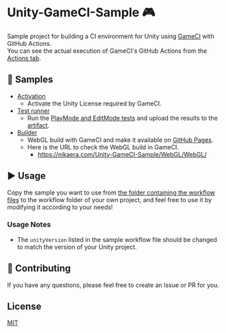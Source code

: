 # Unity-GameCI-Sample 🎮
Sample project for building a CI environment for Unity using [GameCI](https://game.ci/) with GitHub Actions.  
You can see the actual execution of GameCI's GitHub Actions from the [Actions tab](https://github.com/nikaera/Unity-GameCI-Sample/actions).

## 🧪 Samples 

* [Activation](https://github.com/nikaera/Unity-GameCI-Sample/blob/main/.github/workflows/activation.yml)
  * Activate the Unity License required by GameCI.
* [Test runner](https://github.com/nikaera/Unity-GameCI-Sample/blob/main/.github/workflows/test.yml)
  * Run the [PlayMode and EditMode tests](https://docs.unity3d.com/Packages/com.unity.test-framework@1.1/manual/index.html) and upload the results to the [artifact](https://docs.github.com/en/actions/guides/storing-workflow-data-as-artifacts).
* [Builder](https://github.com/nikaera/Unity-GameCI-Sample/blob/main/.github/workflows/webgl_build.yml)
  * WebGL build with GameCI and make it available on [GitHub Pages](https://docs.github.com/en/pages/getting-started-with-github-pages/about-github-pages).
  * Here is the URL to check the WebGL build in GameCI.
    * https://nikaera.com/Unity-GameCI-Sample/WebGL/WebGL/

## ▶️ Usage

Copy the sample you want to use from [the folder containing the workflow files](https://github.com/nikaera/Unity-GameCI-Sample/blob/main/.github/workflows/) to the workflow folder of your own project, and feel free to use it by modifying it according to your needs!

### Usage Notes

* The `unityVersion` listed in the sample workflow file should be changed to match the version of your Unity project.

## 🎁 Contributing

If you have any questions, please feel free to create an Issue or PR for you.

## License

[MIT](https://github.com/nikaera/Unity-GameCI-Sample/blob/main/LICENSE)
